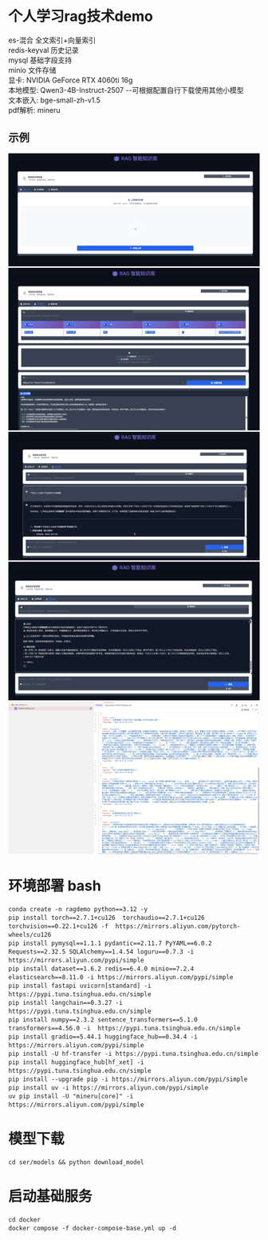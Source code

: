 # 个人学习rag技术demo 
es-混合 全文索引+向量索引  
redis-keyval 历史记录  
mysql 基础字段支持  
minio 文件存储  
显卡: NVIDIA GeForce RTX 4060ti 16g  
本地模型:  Qwen3-4B-Instruct-2507 --可根据配置自行下载使用其他小模型  
文本嵌入:  bge-small-zh-v1.5  
pdf解析:  mineru  

## 示例
![上传](./images/1.png "上传资料")  
![文档](./images/2.png "管理文档,文档分片")  
![回复](./images/3.png "回复")  
![回复](./images/4.png "回复")  
![历史](./images/5.png "历史对话")  

# 环境部署 bash
`conda create -n ragdemo python==3.12 -y`  
`pip install torch==2.7.1+cu126  torchaudio==2.7.1+cu126 torchvision==0.22.1+cu126 -f  https://mirrors.aliyun.com/pytorch-wheels/cu126`  
`pip install pymysql==1.1.1 pydantic==2.11.7 PyYAML==6.0.2 Requests==2.32.5 SQLAlchemy==1.4.54 loguru==0.7.3 -i https://mirrors.aliyun.com/pypi/simple`  
`pip install dataset==1.6.2 redis==6.4.0 minio==7.2.4 elasticsearch==8.11.0 -i https://mirrors.aliyun.com/pypi/simple`  
`pip install fastapi uvicorn[standard] -i  https://pypi.tuna.tsinghua.edu.cn/simple`  
`pip install langchain==0.3.27 -i  https://pypi.tuna.tsinghua.edu.cn/simple`  
`pip install numpy==2.3.2 sentence_transformers==5.1.0 transformers==4.56.0 -i  https://pypi.tuna.tsinghua.edu.cn/simple`  
`pip install gradio==5.44.1 huggingface_hub==0.34.4 -i https://mirrors.aliyun.com/pypi/simple`  
`pip install -U hf-transfer -i https://pypi.tuna.tsinghua.edu.cn/simple`  
`pip install huggingface_hub[hf_xet] -i https://pypi.tuna.tsinghua.edu.cn/simple`  
`pip install --upgrade pip -i https://mirrors.aliyun.com/pypi/simple`  
`pip install uv -i https://mirrors.aliyun.com/pypi/simple`  
`uv pip install -U "mineru[core]" -i https://mirrors.aliyun.com/pypi/simple`  



# 模型下载
`cd ser/models && python download_model`  

# 启动基础服务
`cd docker`  
`docker compose -f docker-compose-base.yml up -d`









